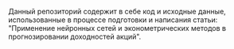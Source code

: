Данный репозиторий содержит в себе код и исходные данные, использованные в процессе подготовки и написания статьи:
"Применение нейронных сетей и эконометрических методов в прогнозировании доходностей акций".
